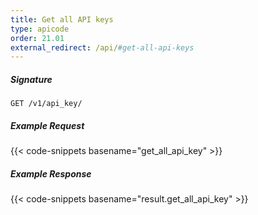 ```yaml
---
title: Get all API keys
type: apicode
order: 21.01
external_redirect: /api/#get-all-api-keys
---
```


##### Signature

`GET /v1/api_key/`

##### Example Request

{{< code-snippets basename="get_all_api_key" >}}

##### Example Response

{{< code-snippets basename="result.get_all_api_key" >}}
